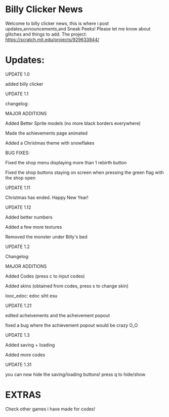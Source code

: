 # Billy Clicker News
Welcome to billy clicker news, this is where i post updates,announcements,and Sneak Peeks!
Please let me know about glitches and things to add.
The project: https://scratch.mit.edu/projects/929633844/
# Updates:
UPDATE 1.0

added billy clicker

UPDATE 1.1

changelog:

MAJOR ADDITIONS

Added Better Sprite models (no more black borders everywhere)

Made the achievements page animated

Added a Christmas theme with snowflakes

BUG FIXES:

Fixed the shop menu displaying more than 1 rebirth button

Fixed the shop buttons staying on screen when pressing the green flag with the shop open

UPDATE 1.11

Christmas has ended. Happy New Year!

UPDATE 1.12

Added better numbers

Added a few more textures

Removed the monster under Billy's bed

UPDATE 1.2

Changelog:

MAJOR ADDITIONS

Added Codes (press c to input codes)

Added skins (obtained from codes, press s to change skin)

looc_edoc: edoc siht esu

UPDATE 1.21

edited acheivements and the acheivement popout

fixed a bug where the achievement popout would be crazy O_O

UPDATE 1.3

Added saving + loading

Added more codes

UPDATE 1.31

you can now hide the saving/loading buttons! press q to hide/show

# EXTRAS

Check other games i have made for codes!
   

